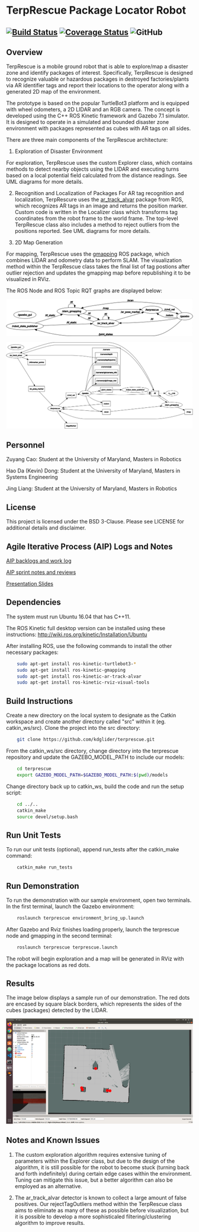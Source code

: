 # TerpRescue Package Locator Robot
[![Build Status](https://travis-ci.com/kdglider/terprescue.svg?branch=master)](https://travis-ci.com/kdglider/terprescue)
[![Coverage Status](https://coveralls.io/repos/github/kdglider/terprescue/badge.svg?branch=master)](https://coveralls.io/github/kdglider/terprescue?branch=master)
![GitHub](https://img.shields.io/github/license/kdglider/terprescue)
---


## Overview
TerpRescue is a mobile ground robot that is able to explore/map a disaster zone and identify packages of interest. Specifically, TerpRescue is designed to recognize valuable or hazardous packages in destroyed factories/plants via AR identifier tags and report their locations to the operator along with a generated 2D map of the environment.

The prototype is based on the popular TurtleBot3 platform and is equipped with wheel odometers, a 2D LIDAR and an RGB camera. The concept is developed using the C++ ROS Kinetic framework and Gazebo 7.1 simulator. It is designed to operate in a simulated and bounded disaster zone environment with packages represented as cubes with AR tags on all sides.

There are three main components of the TerpRescue architecture:

1) Exploration of Disaster Environment

For exploration, TerpRescue uses the custom Explorer class, which contains methods to detect nearby objects using the LIDAR and executing turns based on a local potential field calculated from the distance readings. See UML diagrams for more details.

2) Recognition and Localization of Packages
For AR tag recognition and localization, TerpRescure uses the [ar_track_alvar](http://wiki.ros.org/ar_track_alvar) package from ROS, which recognizes AR tags in an image and returns the position marker. Custom code is written in the Localizer class which transforms tag coordinates from the robot frame to the world frame. The top-level TerpRescue class also includes a method to reject outliers from the positions reported. See UML diagrams for more details.

3) 2D Map Generation

For mapping, TerpRescue uses the [gmapping](http://wiki.ros.org/gmapping) ROS package, which combines LIDAR and odometry data to perform SLAM. The visualization method within the TerpRescue class takes the final list of tag postions after outlier rejection and updates the gmapping map before republishing it to be visualized in RViz.

The ROS Node and ROS Topic RQT graphs are displayed below:

![RQT image](/images/terprescue_node_rqt.png)

![RQT topic image](/images/terprescue_topic_rqt.png)


## Personnel
Zuyang Cao: Student at the University of Maryland, Masters in Robotics

Hao Da (Kevin) Dong: Student at the University of Maryland, Masters in Systems Engineering

Jing Liang: Student at the University of Maryland, Masters in Robotics


## License
This project is licensed under the BSD 3-Clause. Please see LICENSE for additional details and disclaimer.


## Agile Iterative Process (AIP) Logs and Notes
[AIP backlogs and work log](https://drive.google.com/open?id=1RF53rFKYQvgn6KD99nCPuQfjBiVyMH979sXPxVefiFI)

[AIP sprint notes and reviews](https://drive.google.com/open?id=1kZm0ZEUZRR4xcK7r9gMdDrfFsKHa91Pvx2rPyIjw8Uw)

[Presentation Slides](https://docs.google.com/presentation/d/13oO6MR0l_aEbyQhVjPTJkfjGrAqJLaX-ltRgInf0GAM/edit?usp=sharing)


## Dependencies
The system must run Ubuntu 16.04 that has C++11.

The ROS Kinetic full desktop version can be installed using these instructions: http://wiki.ros.org/kinetic/Installation/Ubuntu

After installing ROS, use the following commands to install the other necessary packages:
``` bash
	sudo apt-get install ros-kinetic-turtlebot3-*
	sudo apt-get install ros-kinetic-gmapping
	sudo apt-get install ros-kinetic-ar-track-alvar
	sudo apt-get install ros-kinetic-rviz-visual-tools
```

## Build Instructions
Create a new directory on the local system to designate as the Catkin workspace and create another directory called "src" within it (eg. catkin_ws/src). Clone the project into the src directory:
``` bash
    git clone https://github.com/kdglider/terprescue.git
```

From the catkin_ws/src directory, change directory into the terprescue repository and update the GAZEBO_MODEL_PATH to include our models:
``` bash
	cd terprescue
	export GAZEBO_MODEL_PATH=$GAZEBO_MODEL_PATH:$(pwd)/models
```

Change directory back up to catkin_ws, build the code and run the setup script:
``` bash
	cd ../..
	catkin_make
 	source devel/setup.bash
```


## Run Unit Tests
To run our unit tests (optional), append run_tests after the catkin_make command:
``` bash
	catkin_make run_tests
```


## Run Demonstration
To run the demonstration with our sample environment, open two terminals. In the first terminal, launch the Gazebo environment:
``` bash
	roslaunch terprescue environment_bring_up.launch
```

After Gazebo and Rviz finishes loading properly, launch the terprescue node and gmapping in the second terminal:
```bash
	roslaunch terprescue terprescue.launch
```

The robot will begin exploration and a map will be generated in RViz with the package locations as red dots.


## Results
The image below displays a sample run of our demonstration. The red dots are encased by square black borders, which represents the sides of the cubes (packages) detected by the LIDAR.

![result image](/images/terprescue.png)


## Notes and Known Issues
1) The custom exploration algorithm requires extensive tuning of parameters within the Explorer class, but due to the design of the algorithm, it is still possible for the robot to become stuck (turning back and forth indefinitely) during certain edge cases within the environment. Tuning can mitigate this issue, but a better algorithm can also be employed as an alternative.

2) The ar_track_alvar detector is known to collect a large amount of false positives. Our rejectTagOutliers method within the TerpRescue class aims to eliminate as many of these as possible before visualization, but it is possible to develop a more sophisticaled filtering/clustering algorithm to improve results.
